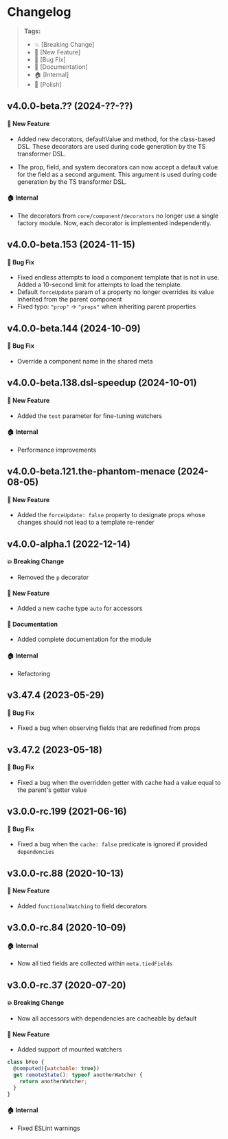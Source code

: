 Changelog
=========

> **Tags:**
> - :boom:       [Breaking Change]
> - :rocket:     [New Feature]
> - :bug:        [Bug Fix]
> - :memo:       [Documentation]
> - :house:      [Internal]
> - :nail_care:  [Polish]

## v4.0.0-beta.?? (2024-??-??)

#### :rocket: New Feature

* Added new decorators, defaultValue and method, for the class-based DSL.
  These decorators are used during code generation by the TS transformer DSL.

* The prop, field, and system decorators can now accept a default value for the field as a second argument.
  This argument is used during code generation by the TS transformer DSL.

#### :house: Internal

* The decorators from `core/component/decorators` no longer use a single factory module. Now, each decorator is implemented independently.

## v4.0.0-beta.153 (2024-11-15)

#### :bug: Bug Fix

* Fixed endless attempts to load a component template that is not in use.
  Added a 10-second limit for attempts to load the template.
* Default `forceUpdate` param of a property no longer overrides its value inherited from the parent component
* Fixed typo: `"prop"` -> `"props"` when inheriting parent properties

## v4.0.0-beta.144 (2024-10-09)

#### :bug: Bug Fix

* Override a component name in the shared meta

## v4.0.0-beta.138.dsl-speedup (2024-10-01)

#### :rocket: New Feature

* Added the `test` parameter for fine-tuning watchers

#### :house: Internal

* Performance improvements

## v4.0.0-beta.121.the-phantom-menace (2024-08-05)

#### :rocket: New Feature

* Added the `forceUpdate: false` property to designate props whose changes should not lead to a template re-render

## v4.0.0-alpha.1 (2022-12-14)

#### :boom: Breaking Change

* Removed the `p` decorator

#### :rocket: New Feature

* Added a new cache type `auto` for accessors

#### :memo: Documentation

* Added complete documentation for the module

#### :house: Internal

* Refactoring

## v3.47.4 (2023-05-29)

#### :bug: Bug Fix

* Fixed a bug when observing fields that are redefined from props

## v3.47.2 (2023-05-18)

#### :bug: Bug Fix

* Fixed a bug when the overridden getter with cache had a value equal to the parent's getter value

## v3.0.0-rc.199 (2021-06-16)

#### :bug: Bug Fix

* Fixed a bug when the `cache: false` predicate is ignored if provided `dependencies`

## v3.0.0-rc.88 (2020-10-13)

#### :rocket: New Feature

* Added `functionalWatching` to field decorators

## v3.0.0-rc.84 (2020-10-09)

#### :house: Internal

* Now all tied fields are collected within `meta.tiedFields`

## v3.0.0-rc.37 (2020-07-20)

#### :boom: Breaking Change

* Now all accessors with dependencies are cacheable by default

#### :rocket: New Feature

* Added support of mounted watchers

```js
class bFoo {
  @computed({watchable: true})
  get remoteState(): typeof anotherWatcher {
    return anotherWatcher;
  }
}
```

#### :house: Internal

* Fixed ESLint warnings
